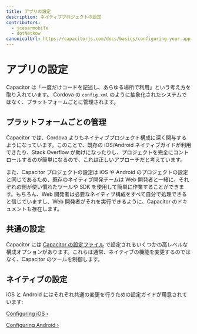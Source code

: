 ```yaml
---
title: アプリの設定
description: ネイティブプロジェクトの設定
contributors:
  - jcesarmobile
  - dotNetkow
canonicalUrl: https://capacitorjs.com/docs/basics/configuring-your-app
---
```


# アプリの設定

Capacitor は「一度だけコードを記述し、あらゆる場所で利用」という考え方を取り入れています。
Cordova の `config.xml` のように抽象化されたシステムではなく、プラットフォームごとに管理されます。

## プラットフォームごとの管理

Capacitor では、Cordova よりもネイティブプロジェクト構成に深く関与するようになっています。このことで、既存の iOS/Android ネイティブガイドが利用できたり、Stack Overflow が助けになったりし、プロジェクトを完全にコントロールするのが簡単になるので、これは正しいアプローチだと考えています。

また、Capacitor プロジェクトの設定は iOS や Android のプロジェクトの設定と同じであるため、既存のネイティブ開発チームは Web 開発者と一緒に、それぞれの側が使い慣れたツールや SDK を使用して簡単に作業することができます。もちろん、Web 開発者は必要なネイティブ構成をすべて自分で処理できると信じていますし、Web 開発者がそれを実行できるように、Capacitor のドキュメントも存在します。

## 共通の設定

Capacitor には [Capacitor の設定ファイル](/docs/config) で設定されるいくつかの高レベルな構成オプションがあります。これらは通常、ネイティブの機能を変更するのではなく、Capacitor のツールを制御します。

## ネイティブの設定

iOS と Android にはそれぞれ共通の変更を行うための設定ガイドが用意されています:

[Configuring iOS &#8250;](/docs/ios/configuration)

[Configuring Android &#8250;](/docs/android/configuration)
